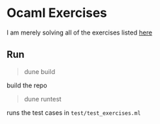 # Ocaml Exercises

I am merely solving all of the exercises listed [here](https://ocaml.org/exercises)

## Run 

> dune build

build the repo

> dune runtest

runs the test cases in `test/test_exercises.ml`
